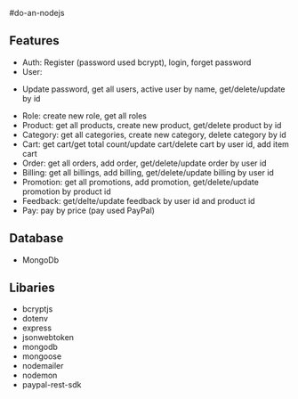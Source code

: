 #do-an-nodejs
## Features
- Auth: Register (password used bcrypt), login, forget password
- User: 
 + Update password, get all users, active user by name, get/delete/update by id
- Role: create new role, get all roles
- Product: get all products, create new product, get/delete product by id
- Category: get all categories, create new category, delete category by id
- Cart: get cart/get total count/update cart/delete cart by user id, add item cart
- Order: get all orders, add order, get/delete/update order by user id
- Billing: get all billings, add billing, get/delete/update billing by user id
- Promotion: get all promotions, add promotion, get/delete/update promotion by product id
- Feedback: get/delte/update feedback by user id and product id
- Pay: pay by price (pay used PayPal)
## Database
- MongoDb
## Libaries
- bcryptjs
- dotenv
- express
- jsonwebtoken
- mongodb
- mongoose
- nodemailer
- nodemon
- paypal-rest-sdk
